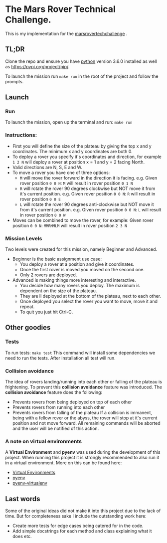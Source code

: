 # The Mars Rover Technical Challenge.
This is my implementation for the [marsrovertechchallenge](https://code.google.com/archive/p/marsrovertechchallenge/) .

## TL;DR
Clone the repo and ensure you have [python](https://www.python.org/) version 3.6.0 installed as well as https://pypi.org/project/pip/.

To launch the mission run `make run` in the root of the project and follow the prompts.


## Launch
### Run
To launch the mission, open up the terminal and run:
`make run`

###  Instructions:
-  First you will define the size of the plateau by giving the top x and y coordinates.
   The minimum x and y coordinates are both 0.
-  To deploy a rover you specify it's coordinates and direction,
   for example `1 2 N` will deploy a rover at position x = 1 and y = 2 facing North.
- Valid directions are N, S, E and W.
- To move a rover you have one of three options:
    - `M` will move the rover forward in the direction it is facing.
          e.g. Given rover position `0 0 N`: `M` will result in rover position `0 1 N`
    - `R` will rotate the rover 90 degrees clockwise but NOT move it from it's current position.
        e.g. Given rover position `0 0 N`: `R` will result in rover position `0 0 E`
    - `L` will rotate the rover 90 degrees anti-clockwise but NOT move it from it's current position.
                e.g. Given rover position `0 0 N`: `L` will result in rover position `0 0 W`
- Moves can be combined to move the rover, for example:
    Given rover position `0 0 N`: `MMRMMLM` will result in rover position `2 3 N`

### Mission Levels
Two levels were created for this mission, namely Beginner and Advanced.
- Beginner is the basic assignment use case:
    - You deploy a rover at a position and give it coordinates.
    - Once the first rover is moved you moved on the second one.
    - Only 2 rovers are deployed.
- Advanced is making things more interesting and interactive.
    - You decide how many rovers you deploy. The maximum is dependent on the size of the plateau.
    - They are ll deployed at the bottom of the plateau, next to each other.
    - Once deployed you select the rover you want to move, move it and repeat.
    - To quit you just hit Ctrl-C.


## Other goodies

### Tests
To run tests: `make test`
This command will install some dependencies we need to run the tests.
After installation all test will run.

### Collision avoidance
The idea of rovers landing/running into each other or falling of the plateau is frightening. To prevent this **collision avoidance** feature was introduced.
The **collision avoidance** feature does the following:
- Prevents rovers from being deployed on top of each other
- Prevents rovers from running into each other
- Prevents rovers from falling of the plateau
If a collision is immanent, being with a fellow rover or the abyss, the rover will stop at it's current position and not move forward.
All remaining commands will be aborted and the user will be notified of this action.

### A note on virtual environments
A **Virtual Environment** and **pyenv** was used during the development of this project.
When running this project it is strongly recommended to also run it in a virtual environment.
More on this can be found here:
- [Virtual Environments](https://virtualenv.pypa.io/en/stable/)
- [pyenv](https://github.com/pyenv/pyenv)
- [pyenv-virtualenv](https://github.com/pyenv/pyenv-virtualenv)


## Last words
Some of the original ideas did not make it into this project due to the lack of time. But for completeness sake I include the outstanding work here:
- Create more tests for edge cases being catered for in the code.
- Add simple docstrings for each method and class explaining what it does etc.



